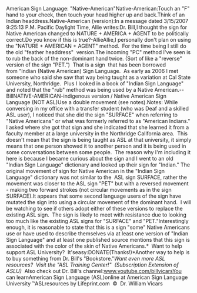 American Sign Language: 
		"Native-American"Native-American:Touch an "F" hand to your cheek, then touch your head higher up and back.Think of an Indian headdress.Native-American (version):In a message dated 3/15/2007 9:25:13 P.M. Pacific Daylight Time, Allie 
		writes:Dr. Bill,I thought the sign for Native American changed to
		NATURE + AMERICA + AGENT to be politically correct.Do you know if this is true?-AllieAllie,I personally don't plan on using the "NATURE + AMERICAN + AGENT" 
		method.  For the time being I still do the old "feather headdress"  
		version.The incoming "PC" method I've seen is to rub the back of the 
		non-dominant hand twice. (Sort of like a "reverse" version of the sign 
		"PET.")  That is a sign  that has been borrowed from "Indian (Native 
		American) Sign Language.  As early as 2006 I met someone who said 
		she saw that way being taught as a variation at Cal State University, 
		Northridge.  Plus I looked in a book of "Indian Sign Language" and 
		noted that the "rub" method was being used by a Native American.--BillNATIVE-AMERICAN-indigenous 
version / Native 
American Sign Language (NOT ASL)Use a double movement (see notes).Notes: While conversing in my office with a transfer student (who was Deaf and a 
skilled ASL user), I noticed that she did the sign "SURFACE" when referring to 
"Native Americans" or what was formerly referred to as "American Indians." I 
asked where she got that sign and she indicated that she learned it from a 
faculty member at a large university in the Northridge California area.  
This doesn't mean that the sign is being taught as ASL at that university, it 
simply means that one person showed it to another person and it is being used in 
some conversations between some people.  The reason why I'm including it 
here is because I became curious about the sign and I went to an old "Indian 
Sign Language" dictionary and looked up their sign for "Indian." The original 
movement of sign for Native American in the "Indian Sign Language" dictionary 
was not similar to the  ASL sign SURFACE, rather the movement was closer to 
the ASL sign "PET" but with a reversed movement - making two forward strokes 
(not circular movements as in the sign SURFACE).It appears that some second language users of the sign have mutated the sign 
into using a circular movement of the dominant hand.  I will be watching to 
see if others adopt either of these versions to replace the existing ASL sign.  
The sign is likely to meet with resistance due to looking too much like the 
existing ASL signs for "SURFACE" and "PET."Interestingly enough, it is reasonable to state that this is a sign "some" 
Native Americans use or have used to describe themselves via at least one 
version of "Indian Sign Language" and at least one published source mentions 
that this sign is associated with the color of the skin of Native Americans.* 
Want to help support ASL University?  It'seasy:DONATE(Thanks!)*Another way to help is to buy something from Dr. Bill's "Bookstore."*Want even more ASL resources?  Visit the "ASL Training Center!"  (Subscription 
Extension of ASLU)*  Also check out Dr. Bill's channel:www.youtube.com/billvicarsYou can learnAmerican Sign Language (ASL)online at American Sign Language University ™ASLresources by Lifeprint.com  ©  Dr. William Vicars